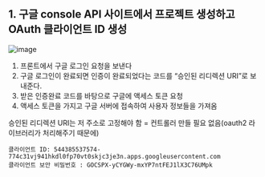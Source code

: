 ## 1. 구글 console API 사이트에서 프로젝트 생성하고 OAuth 클라이언트 ID 생성
![image](https://user-images.githubusercontent.com/84266499/179933987-f81c6ae2-54d4-4b19-8c04-570b78151871.png)


1. 프론트에서 구글 로그인 요청을 보낸다
2. 구글 로그인이 완료되면 인증이 완료되었다는 코드를 “승인된 리디렉션 URI”로 보내준다.
3. 받은 인증완료 코드를 바탕으로 구글에 액세스 토큰 요청 
4. 액세스 토큰을 가지고 구글 서버에 접속하여 사용자 정보들을 가져옴


승인된 리디렉션 URI는 저 주소로 고정해야 함 = 컨트롤러 만들 필요 없음(oauth2 라이브러리가 처리해주기 때문에)

````text
클라이언트 ID: 544385537574-774c31vj941hkdl0fp70vt0skjc3je3n.apps.googleusercontent.com
클라이언트 보안 비밀번호 : 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
````

